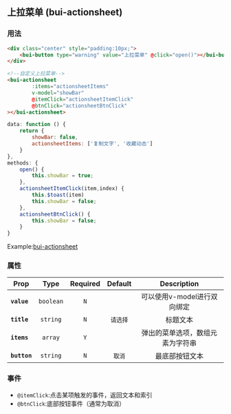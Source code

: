 ## 上拉菜单 (bui-actionsheet)

### 用法

```html
<div class="center" style="padding:10px;">
    <bui-button type="warning" value="上拉菜单" @click="open()"></bui-button>
</div>

<!--自定义上拉菜单-->
<bui-actionsheet
        :items="actionsheetItems"
        v-model="showBar"
        @itemClick="actionsheetItemClick"
        @btnClick="actionsheetBtnClick"
></bui-actionsheet>
```

```javascript
data: function () {
    return {
        showBar: false,
        actionsheetItems: ['复制文字', '收藏动态']
    }
},
methods: {
    open() {
        this.showBar = true;
    },
    actionsheetItemClick(item,index) {
        this.$toast(item)
        this.showBar = false;
    },
    actionsheetBtnClick() {
        this.showBar = false;
    }
}
```

Example:[bui-actionsheet](https://github.com/bingo-oss/bui-weex-sample/blob/master/src/views/example/actionsheet-demo.vue)

### 属性

| Prop | Type | Required | Default | Description |
| ---- |:----:|:---:|:-------:| :----------:|
| **`value`** | `boolean` | `N` |  | 可以使用v-model进行双向绑定 |
| **`title`** | `string` | `N` | `请选择` | 标题文本 |
| **`items`** | `array` | `Y` |  | 弹出的菜单选项，数组元素为字符串 |
| **`button`** | `string` | `N` | `取消` | 最底部按钮文本|

### 事件

* `@itemClick`:点击某项触发的事件，返回文本和索引
* `@btnClick`:底部按钮事件（通常为取消）